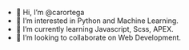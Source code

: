 - 👋 Hi, I’m @carortega
- 👀 I’m interested in Python and Machine Learning.
- 🌱 I’m currently learning Javascript, Scss, APEX.
- 💞️ I’m looking to collaborate on Web Development.

<!---
carortega/carortega is a ✨ special ✨ repository because its `README.md` (this file) appears on your GitHub profile.
You can click the Preview link to take a look at your changes.
--->
